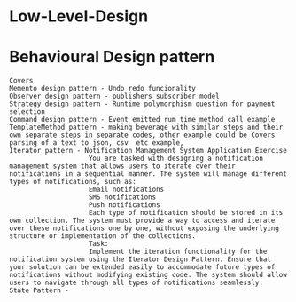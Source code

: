# Low-Level-Design

# Behavioural Design pattern
    Covers
    Memento design pattern - Undo redo funcionality
    Observer design pattern - publishers subscriber model
    Strategy design pattern - Runtime polymorphism question for payment selection
    Command design pattern - Event emitted rum time method call example
    TemplateMethod pattern - making beverage with similar steps and their own separate steps in separate codes, other example could be Covers parsing of a text to json, csv  etc example, 
    Iterator pattern - Notification Management System Application Exercise
                        You are tasked with designing a notification management system that allows users to iterate over their notifications in a sequential manner. The system will manage different types of notifications, such as:
                        Email notifications
                        SMS notifications
                        Push notifications
                        Each type of notification should be stored in its own collection. The system must provide a way to access and iterate over these notifications one by one, without exposing the underlying structure or implementation of the collections.
                        Task:
                        Implement the iteration functionality for the notification system using the Iterator Design Pattern. Ensure that your solution can be extended easily to accommodate future types of notifications without modifying existing code. The system should allow users to navigate through all types of notifications seamlessly.
    State Pattern - 


